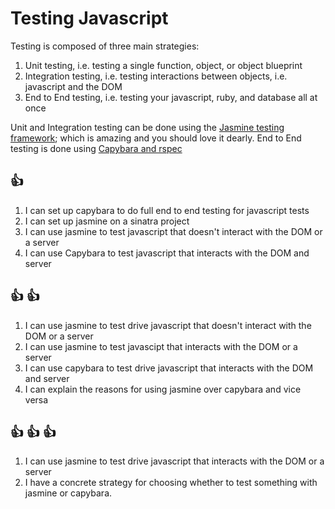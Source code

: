 # Testing Javascript

Testing is composed of three main strategies:
1. Unit testing, i.e. testing a single function, object, or object blueprint
1. Integration testing, i.e. testing interactions between objects, i.e.
   javascript and the DOM
1. End to End testing, i.e. testing  your javascript, ruby, and database all at
   once

Unit and Integration testing can be done using the [Jasmine testing
framework](https://github.com/pivotal/jasmine-gem#the-jasmine-gem-); which is
amazing and you should love it dearly. End to End testing is done using
[Capybara and rspec](https://github.com/jnicklas/capybara#drivers)

## :+1:
1. I can set up capybara to do full end to end testing for javascript tests
1. I can set up jasmine on a sinatra project
1. I can use jasmine to test javascript that doesn't interact with the DOM or a
   server
1. I can use Capybara to test javascript that interacts with the DOM and server
## :+1: :+1:
1. I can use jasmine to test drive javascript that doesn't interact with the
   DOM or a server
1. I can use jasmine to test javascipt that interacts with the DOM or a server
1. I can use capybara to test drive javascript that interacts with the DOM and
   server
1. I can explain the reasons for using jasmine over capybara and vice versa
## :+1: :+1: :+1:
1. I can use jasmine to  test drive javascript that interacts with the DOM or a server
1. I have a concrete strategy for choosing whether to test something with
   jasmine or capybara.

